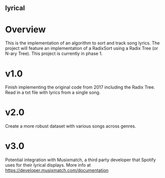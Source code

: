 ## lyrical

# Overview
This is the implementation of an algorithm to sort and track song lyrics. The project will feature an implementation of a RadixSort using a Radix Tree (or N-ary Tree). This project is currently in phase 1.

# v1.0
Finish implementing the original code from 2017 including the Radix Tree. Read in a txt file with lyrics from a single song.

# v2.0
Create a more robust dataset with various songs across genres.

# v3.0
Potential integration with Musixmatch, a third party developer that Spotify uses for their lyrical displays. More info at https://developer.musixmatch.com/documentation
